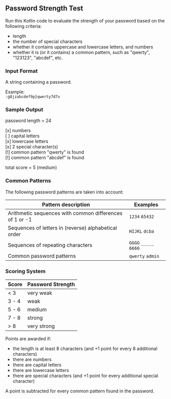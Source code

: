 ## Password Strength Test
Run this Kotlin code to evaluate the strength of your password based on the following criteria:

- length
- the number of special characters
- whether it contains uppercase and lowercase letters, and numbers
- whether it is (or it contains) a common pattern, such as "qwerty", "123123", "abcdef", etc.

### Input Format

A string containing a password. 

Example: <br />
`:g8jzabcdef9p}qwerty7d7v `

### Sample Output

password length = 24

[x] numbers <br />
[ ] capital letters <br />
[x] lowercase letters <br />
[x] 2 special character(s) <br />
[!] common pattern "qwerty" is found <br />
[!] common pattern "abcdef" is found <br />

total score = 5 (medium)

### Common Patterns
The following password patterns are taken into account: <br />

| Pattern description                                     | Examples              |
|---------------------------------------------------------|-----------------------|
| Arithmetic sequences with common differences of 1 or -1 | `1234` `65432`        |
| Sequences of letters in (reverse) alphabetical order    | `HIJKL` `dcba`        |
| Sequences of repeating characters                       | `GGGG` `_____` `6666` |
| Common password patterns                                | `qwerty` `admin`      |

### Scoring System

| Score | Password Strength |
|-------|-------------------|
| < 3   | very weak         |
| 3 - 4 | weak              |
| 5 - 6 | medium            |
| 7 - 8 | strong            |
| > 8   | very strong       |

Points are awarded if:

- the length is at least 8 characters (and +1 point for every 8 additional characters) 
- there are numbers
- there are capital letters 
- there are lowercase letters
- there are special characters (and +1 point for every additional special character) 

A point is subtracted for every common pattern found in the password.

